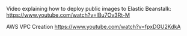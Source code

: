 Video explaining how to deploy public images to Elastic Beanstalk:
https://www.youtube.com/watch?v=lBu7Ov3Rt-M

AWS VPC Creation
https://www.youtube.com/watch?v=fpxDGU2KdkA
